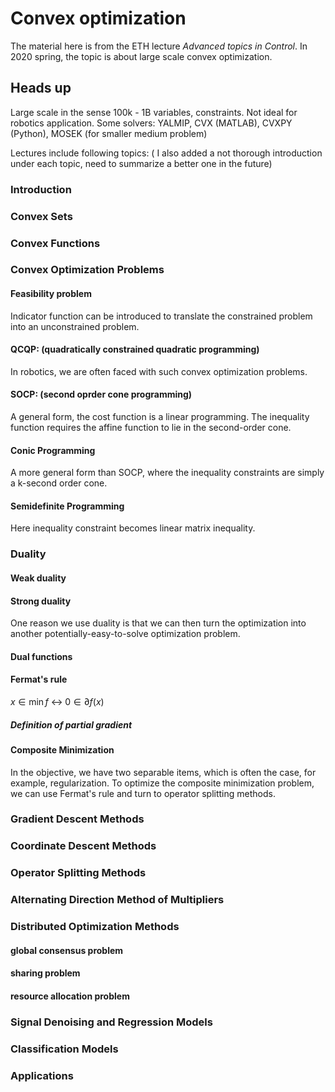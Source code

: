 # Convex optimization
The material here is from the ETH lecture *Advanced topics in Control*. In 2020 spring, the topic is about large scale convex optimization.

## Heads up
Large scale in the sense 100k - 1B variables, constraints. Not ideal for robotics application.
Some solvers: YALMIP, CVX (MATLAB), CVXPY (Python), MOSEK (for smaller medium problem)

Lectures include following topics: ( I also added a not thorough introduction under each topic, need to summarize a better one in the future)

### Introduction
### Convex Sets
### Convex Functions
### Convex Optimization Problems
#### Feasibility problem
Indicator function can be introduced to translate the constrained problem into an unconstrained problem.
#### QCQP: (quadratically constrained quadratic programming)
In robotics, we are often faced with such convex optimization problems.
#### SOCP: (second oprder cone programming)
A general form, the cost function is a linear programming. The inequality function requires the affine function to lie in the second-order cone.
#### Conic Programming
A more general form than SOCP, where the inequality constraints are simply a k-second order cone.
#### Semidefinite Programming
Here inequality constraint becomes linear matrix inequality.
### Duality
#### Weak duality
#### Strong duality
One reason we use duality is that we can then turn the optimization into another potentially-easy-to-solve optimization problem.
#### Dual functions
#### Fermat's rule
$x\in \min f$ $\leftrightarrow$ $0\in\partial f(x)$
##### Definition of partial gradient
#### Composite Minimization 
In the objective, we have two separable items, which is often the case, for example, regularization. To optimize the composite minimization problem, we can use Fermat's rule and turn to operator splitting methods.
### Gradient Descent Methods
### Coordinate Descent Methods
### Operator Splitting Methods
### Alternating Direction Method of Multipliers
### Distributed Optimization Methods
#### global consensus problem
#### sharing problem
#### resource allocation problem
### Signal Denoising and Regression Models
### Classification Models
### Applications